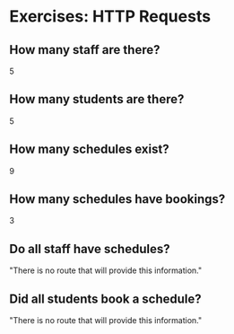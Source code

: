 # Exercises: HTTP Requests


## How many staff are there?

5

## How many students are there?

5

## How many schedules exist?

9

## How many schedules have bookings?

3

## Do all staff have schedules?

"There is no route that will provide this information."

## Did all students book a schedule?

"There is no route that will provide this information."
